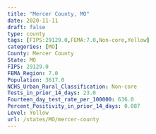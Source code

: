 ```yaml
---
title: "Mercer County, MO"
date: 2020-11-11
draft: false
type: county
tags: [FIPS:29129.0,FEMA:7.0,Non-core,Yellow]
categories: [MO]
County: Mercer County
State: MO
FIPS: 29129.0
FEMA_Region: 7.0
Population: 3617.0
NCHS_Urban_Rural_Classification: Non-core
Tests_in_prior_14_days: 23.0
Fourteen_day_test_rate_per_100000: 636.0
Percent_Positivity_in_prior_14_days: 0.087
Level: Yellow
url: /states/MO/mercer-county
---
```



